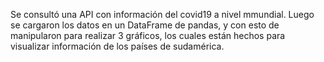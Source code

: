 Se consultó una API con información del covid19 a nivel mmundial.
Luego se cargaron los datos en un DataFrame de pandas, y con esto de manipularon para realizar 3 gráficos, los cuales están hechos para visualizar información de los países de sudamérica.
